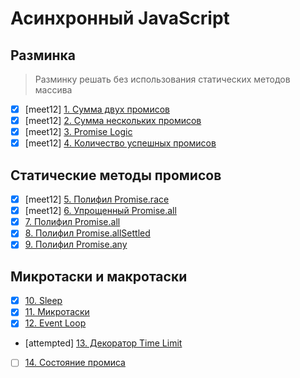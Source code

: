 # Асинхронный JavaScript

## Разминка
> Разминку решать без использования статических методов массива
- [x] [meet12] [1. Сумма двух промисов](1.add-two-promises.js)
- [x] [meet12] [2. Сумма нескольких промисов](2.add-all-promises.js)
- [x] [meet12] [3. Promise Logic](3.promise-logic.js)
- [x] [meet12] [4. Количество успешных промисов](4.count-fulfilled-promises.js)

## Статические методы промисов
- [x] [meet12] [5. Полифил Promise.race](5.race.js)
- [x] [meet12] [6. Упрощенный Promise.all](6.simple-all.js)
- [x] [7. Полифил Promise.all](7.all.js)
- [x] [8. Полифил Promise.allSettled](8.all-settled.js)
- [x] [9. Полифил Promise.any](9.any.js)

## Микротаски и макротаски
- [x] [10. Sleep](10.sleep.js)
- [x] [11. Микротаски](11.microtasks.js)
- [x] [12. Event Loop](12.event-loop.js)
- [attempted] [13. Декоратор Time Limit](13.time-limit.js)
- [ ] [14. Состояние промиса](14.state.js)